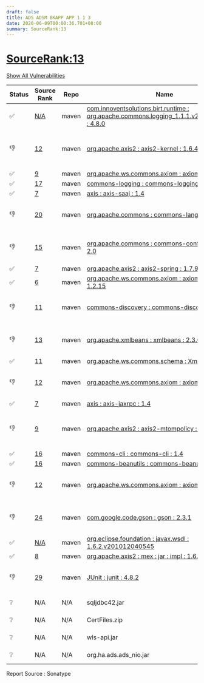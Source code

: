 ```yaml
---
draft: false
title: ADS ADSM BKAPP APP 1 1 3
date: 2020-06-09T00:00:36.701+08:00
summary: SourceRank:13
---
```


# <u>SourceRank:13</u>

<a onclick="var x=document.getElementsByName('vulnerabilities');var y=[...x].filter(e=>e.style.display=='none').length==0?'none':'block';x.forEach(e=>e.style.display=y);this.innerHTML=y=='none'?'Show All Vulnerabilities':'Hide All Vulnerabilities'" href="javascript:void(0)">Show All Vulnerabilities</a>

| Status | Source<br/>Rank | Repo | Name | Vulnerabilities | Remarks |
| - | - | - | - | - | - |
|✅|[N/A](https://libraries.io/maven/com.innoventsolutions.birt.runtime:org.apache.commons.logging_1.1.1.v201101211721/sourcerank)|maven|[com.innoventsolutions.birt.runtime : org.apache.commons.logging_1.1.1.v201101211721 : 4.8.0](https://mvnrepository.com/artifact/com.innoventsolutions.birt.runtime/org.apache.commons.logging_1.1.1.v201101211721/4.8.0)|0||
|👎|[12](https://libraries.io/maven/org.apache.axis2:axis2-kernel/sourcerank)|maven|[org.apache.axis2 : axis2-kernel : 1.6.4](https://mvnrepository.com/artifact/org.apache.axis2/axis2-kernel/1.6.4)|<a href="javascript:void(0)" onclick='var x=document.getElementById("org.apache.axis2axis2-kernel1.6.4-vulnerabilities");x.style.display=x.style.display!="none"?"none":"block"'>3</a><div name='vulnerabilities' style='display:none' id='org.apache.axis2axis2-kernel1.6.4-vulnerabilities'>[sonatype-2007-0004](/vulnerabilities/sonatype-2007-0004/)<br />[CVE-2016-1000031](/vulnerabilities/cve-2016-1000031/)<br />[CVE-2016-3092](/vulnerabilities/cve-2016-3092/)</div>|upgrade to 1.7.9 or above<br/>resolve all vulnerabilities|
|✅|[9](https://libraries.io/maven/org.apache.ws.commons.axiom:axiom-dom/sourcerank)|maven|[org.apache.ws.commons.axiom : axiom-dom : 1.2.15](https://mvnrepository.com/artifact/org.apache.ws.commons.axiom/axiom-dom/1.2.15)|0||
|✅|[17](https://libraries.io/maven/commons-logging:commons-logging/sourcerank)|maven|[commons-logging : commons-logging : 1.2](https://mvnrepository.com/artifact/commons-logging/commons-logging/1.2)|0||
|✅|[7](https://libraries.io/maven/axis:axis-saaj/sourcerank)|maven|[axis : axis-saaj : 1.4](https://mvnrepository.com/artifact/axis/axis-saaj/1.4)|0||
|👎|[20](https://libraries.io/maven/org.apache.commons:commons-lang3/sourcerank)|maven|[org.apache.commons : commons-lang3 : 3.4](https://mvnrepository.com/artifact/org.apache.commons/commons-lang3/3.4)|0|Newer version existed in the list|
|👎|[15](https://libraries.io/maven/org.apache.commons:commons-configuration2/sourcerank)|maven|[org.apache.commons : commons-configuration2 : 2.0](https://mvnrepository.com/artifact/org.apache.commons/commons-configuration2/2)|0|Newer version existed in the list|
|✅|[7](https://libraries.io/maven/org.apache.axis2:axis2-spring/sourcerank)|maven|[org.apache.axis2 : axis2-spring : 1.7.9](https://mvnrepository.com/artifact/org.apache.axis2/axis2-spring/1.7.9)|<a href="javascript:void(0)" onclick='var x=document.getElementById("org.apache.axis2axis2-spring1.7.9-vulnerabilities");x.style.display=x.style.display!="none"?"none":"block"'>2</a><div name='vulnerabilities' style='display:none' id='org.apache.axis2axis2-spring1.7.9-vulnerabilities'>[CVE-2011-2730](/vulnerabilities/cve-2011-2730/)<br />[CVE-2016-1000027](/vulnerabilities/cve-2016-1000027/)</div>||
|✅|[6](https://libraries.io/maven/org.apache.ws.commons.axiom:axiom-compat/sourcerank)|maven|[org.apache.ws.commons.axiom : axiom-compat : 1.2.15](https://mvnrepository.com/artifact/org.apache.ws.commons.axiom/axiom-compat/1.2.15)|0||
|👎|[11](https://libraries.io/maven/commons-discovery:commons-discovery/sourcerank)|maven|[commons-discovery : commons-discovery : 0.2](https://mvnrepository.com/artifact/commons-discovery/commons-discovery/0.2)|0|Newer version existed in the list|
|👎|[13](https://libraries.io/maven/org.apache.xmlbeans:xmlbeans/sourcerank)|maven|[org.apache.xmlbeans : xmlbeans : 2.3.0](https://mvnrepository.com/artifact/org.apache.xmlbeans/xmlbeans/2.3.0)|0|Newer version existed in the list|
|✅|[11](https://libraries.io/maven/org.apache.ws.commons.schema:xmlschema/sourcerank)|maven|[org.apache.ws.commons.schema : XmlSchema : 1.4.7](https://mvnrepository.com/artifact/org.apache.ws.commons.schema/xmlschema/1.4.7)|0||
|👎|[12](https://libraries.io/maven/org.apache.ws.commons.axiom:axiom-impl/sourcerank)|maven|[org.apache.ws.commons.axiom : axiom-impl : 1.2.15](https://mvnrepository.com/artifact/org.apache.ws.commons.axiom/axiom-impl/1.2.15)|0|Newer version existed in the list|
|✅|[7](https://libraries.io/maven/axis:axis-jaxrpc/sourcerank)|maven|[axis : axis-jaxrpc : 1.4](https://mvnrepository.com/artifact/axis/axis-jaxrpc/1.4)|0||
|👎|[9](https://libraries.io/maven/org.apache.axis2:axis2-mtompolicy/sourcerank)|maven|[org.apache.axis2 : axis2-mtompolicy : 1.6.4](https://mvnrepository.com/artifact/org.apache.axis2/axis2-mtompolicy/1.6.4)|<a href="javascript:void(0)" onclick='var x=document.getElementById("org.apache.axis2axis2-mtompolicy1.6.4-vulnerabilities");x.style.display=x.style.display!="none"?"none":"block"'>3</a><div name='vulnerabilities' style='display:none' id='org.apache.axis2axis2-mtompolicy1.6.4-vulnerabilities'>[sonatype-2007-0004](/vulnerabilities/sonatype-2007-0004/)<br />[CVE-2016-1000031](/vulnerabilities/cve-2016-1000031/)<br />[CVE-2016-3092](/vulnerabilities/cve-2016-3092/)</div>|upgrade to 1.7.9 or above<br/>resolve all vulnerabilities|
|✅|[16](https://libraries.io/maven/commons-cli:commons-cli/sourcerank)|maven|[commons-cli : commons-cli : 1.4](https://mvnrepository.com/artifact/commons-cli/commons-cli/1.4)|0||
|✅|[16](https://libraries.io/maven/commons-beanutils:commons-beanutils/sourcerank)|maven|[commons-beanutils : commons-beanutils : 1.9.4](https://mvnrepository.com/artifact/commons-beanutils/commons-beanutils/1.9.4)|0||
|👎|[12](https://libraries.io/maven/org.apache.ws.commons.axiom:axiom-api/sourcerank)|maven|[org.apache.ws.commons.axiom : axiom-api : 1.2.15](https://mvnrepository.com/artifact/org.apache.ws.commons.axiom/axiom-api/1.2.15)|0|Newer version existed in the list|
|👎|[24](https://libraries.io/maven/com.google.code.gson:gson/sourcerank)|maven|[com.google.code.gson : gson : 2.3.1](https://mvnrepository.com/artifact/com.google.code.gson/gson/2.3.1)|0|Newer version existed in the list|
|✅|[N/A](https://libraries.io/maven/org.eclipse.foundation:javax.wsdl/sourcerank)|maven|[org.eclipse.foundation : javax.wsdl : 1.6.2.v201012040545](https://mvnrepository.com/artifact/org.eclipse.foundation/javax.wsdl/1.6.2.v201012040545)|0||
|✅|[8](https://libraries.io/maven/org.apache.axis2:mex/sourcerank)|maven|[org.apache.axis2 : mex : jar : impl : 1.6.4](https://mvnrepository.com/artifact/org.apache.axis2/mex/1.6.4)|0||
|👎|[29](https://libraries.io/maven/junit:junit/sourcerank)|maven|[JUnit : junit : 4.8.2](https://mvnrepository.com/artifact/junit/junit/4.8.2)|0|Newer version existed in the list|
|❔|N/A|N/A|sqljdbc42.jar|N/A|Unknown component|
|❔|N/A|N/A|CertFiles.zip|N/A|Unknown component|
|❔|N/A|N/A|wls-api.jar|N/A|Unknown component|
|❔|N/A|N/A|org.ha.ads.ads_nio.jar|N/A|Unknown component|


Report Source : Sonatype
